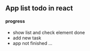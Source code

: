 ## App list todo in react

#### progress
* show list and check element done
* add new task
* app not finished ...